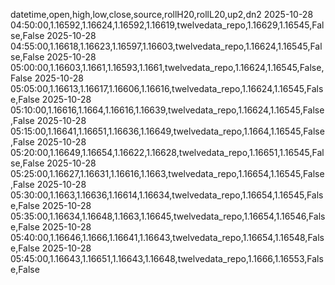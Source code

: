 datetime,open,high,low,close,source,rollH20,rollL20,up2,dn2
2025-10-28 04:50:00,1.16592,1.16624,1.16592,1.16619,twelvedata_repo,1.16629,1.16545,False,False
2025-10-28 04:55:00,1.16618,1.16623,1.16597,1.16603,twelvedata_repo,1.16624,1.16545,False,False
2025-10-28 05:00:00,1.16603,1.1661,1.16593,1.1661,twelvedata_repo,1.16624,1.16545,False,False
2025-10-28 05:05:00,1.16613,1.16617,1.16606,1.16616,twelvedata_repo,1.16624,1.16545,False,False
2025-10-28 05:10:00,1.16616,1.1664,1.16616,1.16639,twelvedata_repo,1.16624,1.16545,False,False
2025-10-28 05:15:00,1.16641,1.16651,1.16636,1.16649,twelvedata_repo,1.1664,1.16545,False,False
2025-10-28 05:20:00,1.16649,1.16654,1.16622,1.16628,twelvedata_repo,1.16651,1.16545,False,False
2025-10-28 05:25:00,1.16627,1.16631,1.16616,1.1663,twelvedata_repo,1.16654,1.16545,False,False
2025-10-28 05:30:00,1.1663,1.16636,1.16614,1.16634,twelvedata_repo,1.16654,1.16545,False,False
2025-10-28 05:35:00,1.16634,1.16648,1.1663,1.16645,twelvedata_repo,1.16654,1.16546,False,False
2025-10-28 05:40:00,1.16646,1.1666,1.16641,1.16643,twelvedata_repo,1.16654,1.16548,False,False
2025-10-28 05:45:00,1.16643,1.16651,1.16643,1.16648,twelvedata_repo,1.1666,1.16553,False,False
